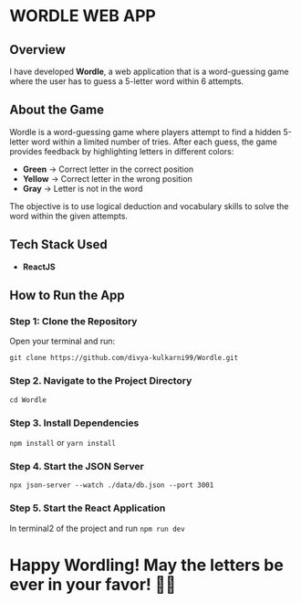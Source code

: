 # **WORDLE WEB APP**

## **Overview**

I have developed **Wordle**, a web application that is a word-guessing game where the user has to guess a 5-letter word within 6 attempts.

## **About the Game**

Wordle is a word-guessing game where players attempt to find a hidden 5-letter word within a limited number of tries. After each guess, the game provides feedback by highlighting letters in different colors:

- **Green** → Correct letter in the correct position
- **Yellow** → Correct letter in the wrong position
- **Gray** → Letter is not in the word

The objective is to use logical deduction and vocabulary skills to solve the word within the given attempts.

## **Tech Stack Used**

- **ReactJS**

## **How to Run the App**

### **Step 1: Clone the Repository**

Open your terminal and run:

`git clone https://github.com/divya-kulkarni99/Wordle.git`

### Step 2. Navigate to the Project Directory

`cd Wordle`

### Step 3. Install Dependencies

`npm install`
or
`yarn install`

### Step 4. Start the JSON Server

`npx json-server --watch ./data/db.json --port 3001`

### Step 5. Start the React Application

In terminal2 of the project and run
`npm run dev`

# Happy Wordling! May the letters be ever in your favor! 🚀🎉
